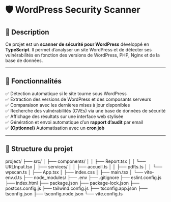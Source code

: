 # 🛡️ WordPress Security Scanner

## 📌 Description
Ce projet est un **scanner de sécurité pour WordPress** développé en **TypeScript**. Il permet d’analyser un site WordPress et de détecter ses vulnérabilités en fonction des versions de WordPress, PHP, Nginx et de la base de données.

---

## 🚀 Fonctionnalités
✅ Détection automatique si le site tourne sous WordPress  
✅ Extraction des versions de WordPress et des composants serveurs  
✅ Comparaison avec les dernières mises à jour disponibles  
✅ Recherche des vulnérabilités (CVEs) via une base de données de sécurité  
✅ Affichage des résultats sur une interface web stylisée  
✅ Génération et envoi automatique d’un **rapport d’audit** par email  
✅ **(Optionnel)** Automatisation avec un **cron job**  

---

## 📂 Structure du projet

project/
├── src/
│   ├── components/
│   │   ├── Report.tsx
│   │   └── URLInput.tsx
│   ├── services/
│   │   ├── accueil.ts
│   │   ├── pdfts.ts
│   │   └── wpscan.ts
│   ├── App.tsx
│   ├── index.css
│   ├── main.tsx
│   └── vite-env.d.ts
├── node_modules/
├── .env
├── .gitignore
├── eslint.config.js
├── index.html
├── package.json
├── package-lock.json
├── postcss.config.js
├── tailwind.config.js
├── tsconfig.app.json
├── tsconfig.json
├── tsconfig.node.json
└── vite.config.ts
